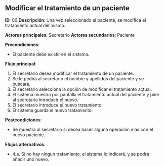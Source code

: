 ## Modificar el tratamiento de un paciente

**ID**: 06
**Descripción**: Una vez seleccionado el paciente, se modifica el tratamiento actual del mismo.

**Actores principales**: Secretario
**Actores secundarios**: Paciente

**Precondiciones**:
* El paciente debe existir en el sistema.

**Flujo principal**:
1. El secretario desea modificar el tratamiento de un paciente.
1. Se le pedirá al secretario el nombre y apellidos del paciente y se buscará.
1. El secretario selecciona la opción de modificar el tratamiento actual.
1. El sistema muestra por pantalla el tratamiento actual del paciente y pide al secretario introducir el nuevo.
1. El secretario introduce el nuevo tratamiento.
1. El sistema guarda el nuevo tratamiento.

**Postcondiciones**:

* Se muestra al secretario si desea hacer alguna operación más con el nuevo paciente.

**Flujos alternativos**:

* 4.a. Si no hay ningun tratamiento, el sistema lo indicará, y se podrá añadir uno nuevo.